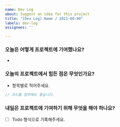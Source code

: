 ```yaml
---
name: Dev Log
about: Suggest an idea for this project
title: "[Dev Log] Name / 2021-00-00"
labels: dev-log
assignees: ''

---
```


### 오늘은 어떻게 프로젝트에 기여했나요?
* 

### 오늘의 프로젝트에서 힘든 점은 무엇인가요?

* 항목별로 적어주세요.
```javascript
// 코드를 첨부해도 좋습니다.
```

### 내일은 프로젝트에 기여하기 위해 무엇을 해야 하나요?

-  [ ] Todo 형식으로 기록해주세요.
